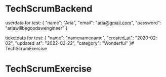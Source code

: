 # TechScrumBackend

userdata for test:
{
    "name": "Aria",
    "email": "aria@gmail.com",
    "password": "ariawillbegoodswengineer"
}


ticketdata for test:
{
    "name": "namenamename",
    "created_at": "2020-02-02",
    "updated_at": "2022-02-22",
    "category": "Wonderful"
}# TechScrumExercise
# TechScrumExercise

